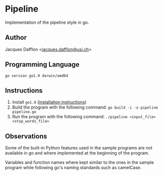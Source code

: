 # Pipeline
Implementation of the pipeline style in go.

## Author
Jacques Dafflon <[jacques.dafflon@usi.ch](mailto:jacques.dafflon@usi.ch)>

## Programming Language
`go version go1.9 darwin/amd64`

## Instructions

1. Install `go1.9` ([installation instructions](https://golang.org/doc/install))
2. Build the program with the following command: `go build -i -o pipeline pipeline.go`
3. Run the program with the following command: `./pipeline <input_file> <stop_words_file>`


## Observations

Some of the built-in Python features used in the sample programs are not available in go and where implemented at the beginning of the program.

Variables and function names where kept similar to the ones in the sample program while following go's naming standards such as camelCase.